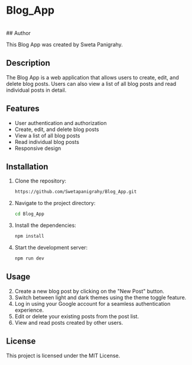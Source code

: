 # Blog_App
<br>
## Author

This Blog App was created by Sweta Panigrahy. 

## Description

The Blog App is a web application that allows users to create, edit, and delete blog posts. Users can also view a list of all blog posts and read individual posts in detail.

## Features

- User authentication and authorization
- Create, edit, and delete blog posts
- View a list of all blog posts
- Read individual blog posts
- Responsive design

## Installation

1. Clone the repository:
    ```bash
    https://github.com/Swetapanigrahy/Blog_App.git
    ```
2. Navigate to the project directory:
    ```bash
    cd Blog_App
    ```
3. Install the dependencies:
    ```bash
    npm install
    ```
4. Start the development server:
    ```bash
    npm run dev
    ```

## Usage

2. Create a new blog post by clicking on the "New Post" button.
3. Switch between light and dark themes using the theme toggle feature.
4. Log in using your Google account for a seamless authentication experience.
3. Edit or delete your existing posts from the post list.
4. View and read posts created by other users.


## License

This project is licensed under the MIT License. 
